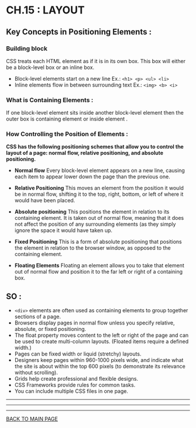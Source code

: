 # **CH.15 : LAYOUT** 

## **Key Concepts in Positioning Elements** :
### **Building block** 
CSS treats each HTML element as if it is in its own box. This box will either be a block-level box or an inline box.
* Block-level elements start on a new line
Ex.:
`<h1> <p> <ul> <li>`
* Inline elements flow in between surrounding text
Ex.:
`<img> <b> <i>`

### **What is Containing Elements** :
If one block-level element sits inside another block-level element then the outer box is containing element or inside element .

### **How Controlling the Position of Elements** :
**CSS has the following positioning schemes that allow you to control the layout of a page: normal flow, relative positioning, and absolute positioning.**

* **Normal flow** Every block-level element appears on a new line, causing each item to appear lower down the page than the previous one.

* **Relative Positioning**  This moves an element from the
position it would be in normal flow, shifting it to the top, right, bottom, or left of where it would have been placed. 

* **Absolute positioning** This positions the element in relation to its containing element. It is taken out of normal flow, meaning that it does not affect the position of any surrounding elements (as they simply ignore the space it would have taken up.

* **Fixed Positioning** This is a form of absolute positioning that positions the element in relation to the browser window, as opposed to the containing element. 

* **Floating Elements** Floating an element allows you to take that element out of normal flow and position it to the far left or right of a containing box. 

## **SO :**
* `<div>` elements are often used as containing elements to group together sections of a page.
* Browsers display pages in normal flow unless you specify relative, absolute, or fixed positioning.
* The float property moves content to the left or right of the page and can be used to create multi-column layouts. (Floated items require a defined width.)
* Pages can be fixed width or liquid (stretchy) layouts.
* Designers keep pages within 960-1000 pixels wide, and indicate what the site is about within the top 600 pixels (to demonstrate its relevance without scrolling).
* Grids help create professional and flexible designs.
* CSS Frameworks provide rules for common tasks.
* You can include multiple CSS files in one page.


***
***
***
[BACK TO MAIN PAGE](https://github.com/farahalwahaibi/Reading-Notes/blob/main/README.md)

